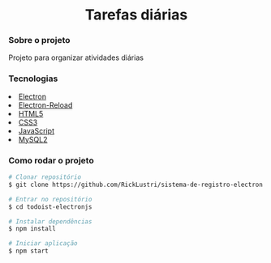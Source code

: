 <h1 align="center"> Tarefas diárias</h1>

<h3>Sobre o projeto</h3>
<p>Projeto para organizar atividades diárias</p>

<h3>Tecnologias</h3>

<li>
  <a href="https://www.electronjs.org/" >Electron</a>
</li>
<li>
  <a href="https://www.npmjs.com/package/electron-reload">Electron-Reload</a>
</li>
<li>
  <a href="https://developer.mozilla.org/pt-BR/docs/Web/HTML">HTML5</a>
</li>
<li>
  <a href="https://developer.mozilla.org/pt-BR/docs/Web/CSS">CSS3</a>
</li>
<li>
  <a href="https://developer.mozilla.org/pt-BR/docs/Web/JavaScript">JavaScript</a>
</li>
<li>
  <a href="https://www.npmjs.com/package/mysql2">MySQL2</a>
</li>

<h3>Como rodar o projeto</h3>

```bash
# Clonar repositório
$ git clone https://github.com/RickLustri/sistema-de-registro-electron.git

# Entrar no repositório
$ cd todoist-electronjs

# Instalar dependências
$ npm install

# Iniciar aplicação
$ npm start

```
